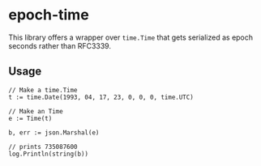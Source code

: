 # epoch-time
This library offers a wrapper over `time.Time` that gets serialized as epoch seconds
rather than RFC3339.

## Usage
```golang
// Make a time.Time
t := time.Date(1993, 04, 17, 23, 0, 0, 0, time.UTC)

// Make an Time
e := Time(t)

b, err := json.Marshal(e)

// prints 735087600
log.Println(string(b))
```
